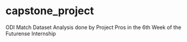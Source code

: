 # capstone_project
ODI Match Dataset Analysis done by Project Pros in the 6th Week of the Futurense Internship
